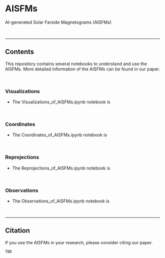 # AISFMs

AI-generated Solar Farside Magnetograms (AISFMs)

<br/>

------------

## Contents

This repository contains several notebooks to understand and use the AISFMs. More detailed information of the AISFMs can be found in our paper.

<br/>

### Visualizations

* The Visualizations_of_AISFMs.ipynb notebook is 

<br/>

### Coordinates

* The Coordinates_of_AISFMs.ipynb notebook is 


<br/>

### Reprojections

* The Reprojections_of_AISFMs.ipynb notebook is 

<br/>

### Observations

* The Observations_of_AISFMs.ipynb notebook is 

<br/>

------------

## Citation

If you use the AISFMs in your research, please consider citing our paper.

    TBD
